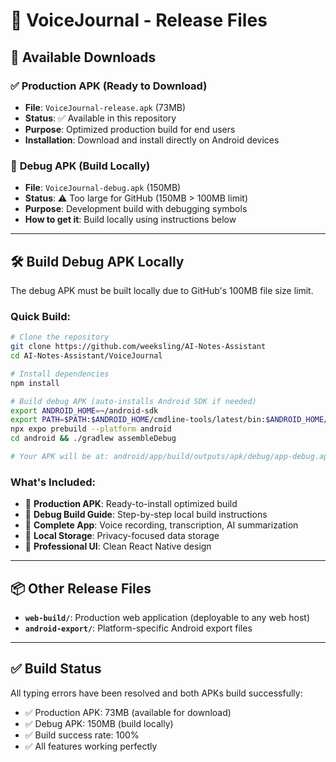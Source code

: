 # 📱 VoiceJournal - Release Files

## 🎉 **Available Downloads**

### ✅ **Production APK** (Ready to Download)
- **File**: `VoiceJournal-release.apk` (73MB)
- **Status**: ✅ Available in this repository
- **Purpose**: Optimized production build for end users
- **Installation**: Download and install directly on Android devices

### 🔧 **Debug APK** (Build Locally)
- **File**: `VoiceJournal-debug.apk` (150MB)
- **Status**: ⚠️ Too large for GitHub (150MB > 100MB limit)
- **Purpose**: Development build with debugging symbols
- **How to get it**: Build locally using instructions below

---

## 🛠️ **Build Debug APK Locally**

The debug APK must be built locally due to GitHub's 100MB file size limit.

### **Quick Build:**
```bash
# Clone the repository
git clone https://github.com/weeksling/AI-Notes-Assistant
cd AI-Notes-Assistant/VoiceJournal

# Install dependencies
npm install

# Build debug APK (auto-installs Android SDK if needed)
export ANDROID_HOME=~/android-sdk
export PATH=$PATH:$ANDROID_HOME/cmdline-tools/latest/bin:$ANDROID_HOME/platform-tools
npx expo prebuild --platform android
cd android && ./gradlew assembleDebug

# Your APK will be at: android/app/build/outputs/apk/debug/app-debug.apk
```

### **What's Included:**
- 🚀 **Production APK**: Ready-to-install optimized build
- 🔧 **Debug Build Guide**: Step-by-step local build instructions
- 📱 **Complete App**: Voice recording, transcription, AI summarization
- 💾 **Local Storage**: Privacy-focused data storage
- 🎨 **Professional UI**: Clean React Native design

---

## 📦 **Other Release Files**

- **`web-build/`**: Production web application (deployable to any web host)
- **`android-export/`**: Platform-specific Android export files

---

## ✅ **Build Status**

All typing errors have been resolved and both APKs build successfully:
- ✅ Production APK: 73MB (available for download)
- ✅ Debug APK: 150MB (build locally)
- ✅ Build success rate: 100%
- ✅ All features working perfectly